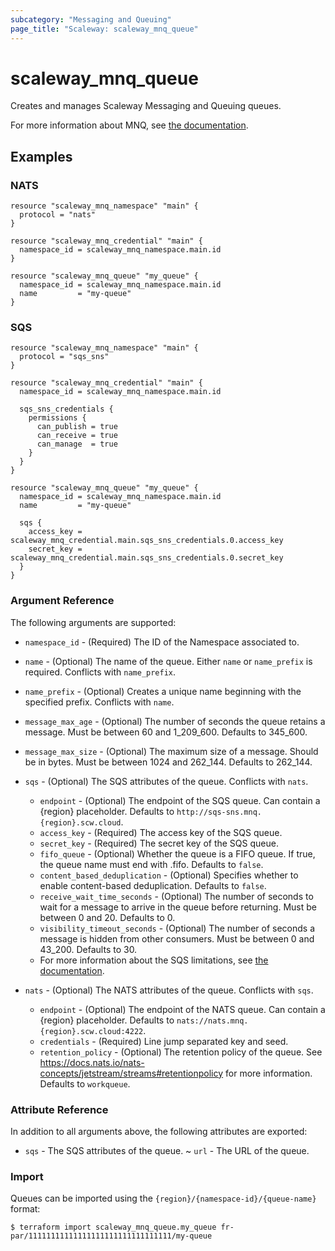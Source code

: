 ```yaml
---
subcategory: "Messaging and Queuing"
page_title: "Scaleway: scaleway_mnq_queue"
---
```


# scaleway_mnq_queue

Creates and manages Scaleway Messaging and Queuing queues.

For more information about MNQ, see [the documentation](https://www.scaleway.com/en/developers/api/messaging-and-queuing/).

## Examples

### NATS

```hcl
resource "scaleway_mnq_namespace" "main" {
  protocol = "nats"
}

resource "scaleway_mnq_credential" "main" {
  namespace_id = scaleway_mnq_namespace.main.id
}

resource "scaleway_mnq_queue" "my_queue" {
  namespace_id = scaleway_mnq_namespace.main.id
  name         = "my-queue"
}
```

### SQS

```hcl
resource "scaleway_mnq_namespace" "main" {
  protocol = "sqs_sns"
}

resource "scaleway_mnq_credential" "main" {
  namespace_id = scaleway_mnq_namespace.main.id

  sqs_sns_credentials {
    permissions {
      can_publish = true
      can_receive = true
      can_manage  = true
    }
  }
}

resource "scaleway_mnq_queue" "my_queue" {
  namespace_id = scaleway_mnq_namespace.main.id
  name         = "my-queue"

  sqs {
    access_key = scaleway_mnq_credential.main.sqs_sns_credentials.0.access_key
    secret_key = scaleway_mnq_credential.main.sqs_sns_credentials.0.secret_key
  }
}
```

### Argument Reference

The following arguments are supported:

* `namespace_id` - (Required) The ID of the Namespace associated to.

* `name` - (Optional) The name of the queue. Either `name` or `name_prefix` is required. Conflicts with `name_prefix`.

* `name_prefix` - (Optional) Creates a unique name beginning with the specified prefix. Conflicts with `name`.

* `message_max_age` - (Optional) The number of seconds the queue retains a message. Must be between 60 and 1_209_600. Defaults to 345_600.

* `message_max_size` - (Optional) The maximum size of a message. Should be in bytes. Must be between 1024 and 262_144. Defaults to 262_144.

* `sqs` - (Optional) The SQS attributes of the queue. Conflicts with `nats`.
    - `endpoint` - (Optional) The endpoint of the SQS queue. Can contain a {region} placeholder. Defaults to `http://sqs-sns.mnq.{region}.scw.cloud`.
    - `access_key` - (Required) The access key of the SQS queue.
    - `secret_key` - (Required) The secret key of the SQS queue.
    - `fifo_queue` - (Optional) Whether the queue is a FIFO queue. If true, the queue name must end with .fifo. Defaults to `false`.
    - `content_based_deduplication` - (Optional) Specifies whether to enable content-based deduplication. Defaults to `false`.
    - `receive_wait_time_seconds` - (Optional) The number of seconds to wait for a message to arrive in the queue before returning. Must be between 0 and 20. Defaults to 0.
    - `visibility_timeout_seconds` - (Optional) The number of seconds a message is hidden from other consumers. Must be between 0 and 43_200. Defaults to 30.
    - For more information about the SQS limitations, see [the documentation](https://www.scaleway.com/en/developers/api/messaging-and-queuing/#technical-limitations).

* `nats` - (Optional) The NATS attributes of the queue. Conflicts with `sqs`.
    - `endpoint` - (Optional) The endpoint of the NATS queue. Can contain a {region} placeholder. Defaults to `nats://nats.mnq.{region}.scw.cloud:4222`.
    - `credentials` - (Required) Line jump separated key and seed.
    - `retention_policy` - (Optional) The retention policy of the queue. See https://docs.nats.io/nats-concepts/jetstream/streams#retentionpolicy for more information. Defaults to `workqueue`.


### Attribute Reference

In addition to all arguments above, the following attributes are exported:

* `sqs` - The SQS attributes of the queue.
  ~ `url` - The URL of the queue.

### Import

Queues can be imported using the `{region}/{namespace-id}/{queue-name}` format:

```shell
$ terraform import scaleway_mnq_queue.my_queue fr-par/11111111111111111111111111111111/my-queue
```
